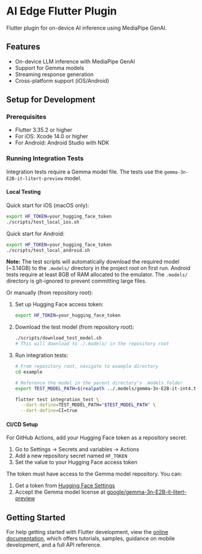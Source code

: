 # AI Edge Flutter Plugin

Flutter plugin for on-device AI inference using MediaPipe GenAI.

## Features

- On-device LLM inference with MediaPipe GenAI
- Support for Gemma models
- Streaming response generation
- Cross-platform support (iOS/Android)

## Setup for Development

### Prerequisites

- Flutter 3.35.2 or higher
- For iOS: Xcode 14.0 or higher
- For Android: Android Studio with NDK

### Running Integration Tests

Integration tests require a Gemma model file. The tests use the `gemma-3n-E2B-it-litert-preview` model.

#### Local Testing

Quick start for iOS (macOS only):
```bash
export HF_TOKEN=your_hugging_face_token
./scripts/test_local_ios.sh
```

Quick start for Android:
```bash
export HF_TOKEN=your_hugging_face_token
./scripts/test_local_android.sh
```

**Note:** The test scripts will automatically download the required model (~3.14GB) to the `.models/` directory in the project root on first run. Android tests require at least 8GB of RAM allocated to the emulator. The `.models/` directory is git-ignored to prevent committing large files.

Or manually (from repository root):

1. Set up Hugging Face access token:
   ```bash
   export HF_TOKEN=your_hugging_face_token
   ```
   
2. Download the test model (from repository root):
   ```bash
   ./scripts/download_test_model.sh
   # This will download to ./.models/ in the repository root
   ```

3. Run integration tests:
   ```bash
   # From repository root, navigate to example directory
   cd example
   
   # Reference the model in the parent directory's .models folder
   export TEST_MODEL_PATH=$(realpath ../.models/gemma-3n-E2B-it-int4.task)
   
   flutter test integration_test \
     --dart-define=TEST_MODEL_PATH="$TEST_MODEL_PATH" \
     --dart-define=CI=true
   ```

#### CI/CD Setup

For GitHub Actions, add your Hugging Face token as a repository secret:

1. Go to Settings → Secrets and variables → Actions
2. Add a new repository secret named `HF_TOKEN`
3. Set the value to your Hugging Face access token

The token must have access to the Gemma model repository. You can:
1. Get a token from [Hugging Face Settings](https://huggingface.co/settings/tokens)
2. Accept the Gemma model license at [google/gemma-3n-E2B-it-litert-preview](https://huggingface.co/google/gemma-3n-E2B-it-litert-preview)

## Getting Started

For help getting started with Flutter development, view the
[online documentation](https://docs.flutter.dev), which offers tutorials,
samples, guidance on mobile development, and a full API reference.

